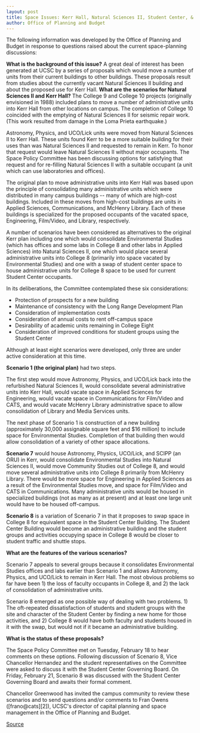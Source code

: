 ```yaml
---
layout: post
title: Space Issues: Kerr Hall, Natural Sciences II, Student Center, & College 8
author: Office of Planning and Budget
---
```


The following information was developed by the Office of Planning and Budget in response to questions raised about the current space-planning discussions:

**What is the background of this issue?** A great deal of interest has been generated at UCSC by a series of proposals which would move a number of units from their current buildings to other buildings. These proposals result from studies about the currently vacant Natural Sciences II building and about the proposed use for Kerr Hall.
**What are the scenarios for Natural Sciences II and Kerr Hall?** The College 9 and College 10 projects (originally envisioned in 1988) included plans to move a number of administrative units into Kerr Hall from other locations on campus. The completion of College 10 coincided with the emptying of Natural Sciences II for seismic repair work. (This work resulted from damage in the Loma Prieta earthquake.)

Astronomy, Physics, and UCO/Lick units were moved from Natural Sciences II to Kerr Hall. These units found Kerr to be a more suitable building for their uses than was Natural Sciences II and requested to remain in Kerr. To honor that request would leave Natural Sciences II without major occupants. The Space Policy Committee has been discussing options for satisfying that request and for re-filling Natural Sciences II with a suitable occupant (a unit which can use laboratories and offices).

The original plan to move administrative units into Kerr Hall was based upon the principle of consolidating many administrative units which were distributed in many campus buildings -- many of which are high-cost buildings. Included in these moves from high-cost buildings are units in Applied Sciences, Communications, and McHenry Library. Each of these buildings is specialized for the proposed occupants of the vacated space, Engineering, Film/Video, and Library, respectively.

A number of scenarios have been considered as alternatives to the original Kerr plan including one which would consolidate Environmental Studies (which has offices and some labs in College 8 and other labs in Applied Sciences) into Natural Sciences II, one which would place several administrative units into College 8 (primarily into space vacated by Environmental Studies) and one with a swap of student center space to house administrative units for College 8 space to be used for current Student Center occupants.

In its deliberations, the Committee contemplated these six considerations:
* Protection of prospects for a new building    
* Maintenance of consistency with the Long Range Development Plan   
* Consideration of implementation costs   
* Consideration of annual costs to rent off-campus space   
* Desirability of academic units remaining in College Eight   
* Consideration of improved conditions for student groups using the Student Center   

Although at least eight scenarios were developed, only three are under active consideration at this time.

**Scenario 1 (the original plan)** had two steps.

The first step would move Astronomy, Physics, and UCO/Lick back into the refurbished Natural Sciences II, would consolidate several administrative units into Kerr Hall, would vacate space in Applied Sciences for Engineering, would vacate space in Communications for Film/Video and CATS, and would vacate McHenry Library administrative space to allow consolidation of Library and Media Services units.

The next phase of Scenario 1 is construction of a new building (approximately 30,000 assignable square feet and $16 million) to include space for Environmental Studies. Completion of that building then would  allow consolidation of a variety of other space allocations.

**Scenario 7** would house Astronomy, Physics, UCO/Lick, and SCIPP (an ORU) in Kerr, would consolidate Environmental Studies into Natural Sciences II, would move Community Studies out of College 8, and would move several administrative units into College 8 primarily from McHenry Library. There would be more space for Engineering in Applied Sciences as a result of the Environmental Studies move, and space for Film/Video and CATS in Communications. Many administrative units would be housed in specialized buildings (not as many as at present) and at least one large unit would have to be housed off-campus.

**Scenario 8** is a variation of Scenario 7 in that it proposes to swap space in College 8 for equivalent space in the Student Center Building. The Student Center Building would become an administrative building and the student groups and activities occupying space in College 8 would be closer to student traffic and shuttle stops.

**What are the features of the various scenarios?**

Scenario 7 appeals to several groups because it consolidates Environmental Studies offices and labs earlier than Scenario 1 and allows Astronomy, Physics, and UCO/Lick to remain in Kerr Hall. The most obvious problems so far have been 1) the loss of faculty occupants in College 8, and 2) the lack of consolidation of administrative units.

Scenario 8 emerged as one possible way of dealing with two problems. 1) The oft-repeated dissatisfaction of students and student groups with the site and character of the Student Center by finding a new home for those activities, and 2) College 8 would have both faculty and students housed in it with the swap, but would not if it became an administrative building.

**What is the status of these proposals?**

The Space Policy Committee met on Tuesday, February 18 to hear comments on these options. Following discussion of Scenario 8, Vice Chancellor Hernandez and the student representatives on the Committee were asked to discuss it with the Student Center Governing Board. On Friday, February 21, Scenario 8 was discussed with the Student Center Governing Board and awaits their formal comment.

Chancellor Greenwood has invited the campus community to review these scenarios and to send questions and/or comments to Fran  Owens ([frano@cats][2]), UCSC's director of capital planning and space management in the Office of Planning and Budget.

[Source](http://www1.ucsc.edu/oncampus/currents/97-02-24/space_pb.htm "Permalink to Fact Sheet: Space at UCSC:02-25-97")
